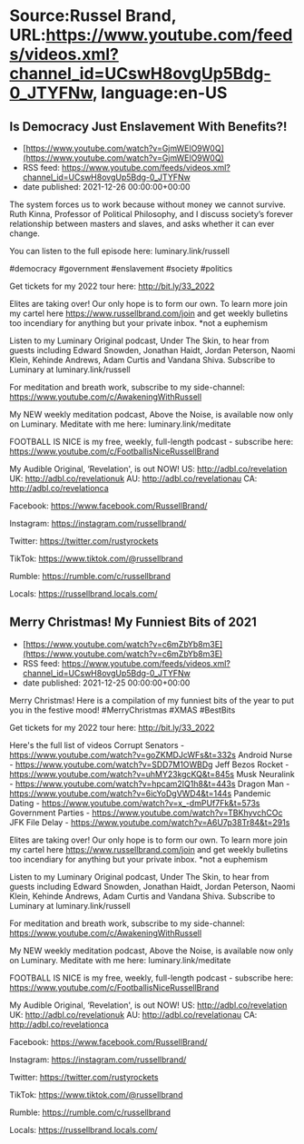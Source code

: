 # Source:Russel Brand, URL:https://www.youtube.com/feeds/videos.xml?channel_id=UCswH8ovgUp5Bdg-0_JTYFNw, language:en-US

## Is Democracy Just Enslavement With Benefits?!
 - [https://www.youtube.com/watch?v=GjmWElO9W0Q](https://www.youtube.com/watch?v=GjmWElO9W0Q)
 - RSS feed: https://www.youtube.com/feeds/videos.xml?channel_id=UCswH8ovgUp5Bdg-0_JTYFNw
 - date published: 2021-12-26 00:00:00+00:00

The system forces us to work because without money we cannot survive. Ruth Kinna, Professor of Political Philosophy, and I discuss society’s forever relationship between masters and slaves, and asks whether it can ever change.

You can listen to the full episode here: luminary.link/russell

#democracy #government #enslavement #society #politics 

Get tickets for my 2022 tour here: http://bit.ly/33_2022

Elites are taking over! Our only hope is to form our own. To learn more join my cartel here https://www.russellbrand.com/join and get weekly bulletins too incendiary for anything but your private inbox.
*not a euphemism

Listen to my Luminary Original podcast, Under The Skin, to hear from guests including Edward Snowden, Jonathan Haidt, Jordan Peterson, Naomi Klein, Kehinde Andrews, Adam Curtis and Vandana Shiva.
Subscribe to Luminary at luminary.link/russell

For meditation and breath work, subscribe to my side-channel: 
https://www.youtube.com/c/AwakeningWithRussell

My NEW weekly meditation podcast, Above the Noise, is available now only on Luminary. Meditate with me here: luminary.link/meditate

FOOTBALL IS NICE is my free, weekly, full-length podcast - subscribe here: https://www.youtube.com/c/FootballisNiceRussellBrand

My Audible Original, ‘Revelation', is out NOW!
US: http://adbl.co/revelation
UK: http://adbl.co/revelationuk
AU: http://adbl.co/revelationau
CA: http://adbl.co/revelationca

Facebook:
https://www.facebook.com/RussellBrand/

Instagram: 
https://instagram.com/russellbrand/

Twitter: 
https://twitter.com/rustyrockets

TikTok:
https://www.tiktok.com/@russellbrand

Rumble:
https://rumble.com/c/russellbrand

Locals:
https://russellbrand.locals.com/

## Merry Christmas! My Funniest Bits of 2021
 - [https://www.youtube.com/watch?v=c6mZbYb8m3E](https://www.youtube.com/watch?v=c6mZbYb8m3E)
 - RSS feed: https://www.youtube.com/feeds/videos.xml?channel_id=UCswH8ovgUp5Bdg-0_JTYFNw
 - date published: 2021-12-25 00:00:00+00:00

Merry Christmas! Here is a compilation of my funniest bits of the year to put you in the festive mood! 
#MerryChristmas #XMAS #BestBits

Get tickets for my 2022 tour here: http://bit.ly/33_2022

Here's the full list of videos 
Corrupt Senators - https://www.youtube.com/watch?v=goZKMDJcWFs&t=332s
Android Nurse - https://www.youtube.com/watch?v=SDD7M1OWBDg
Jeff Bezos Rocket - https://www.youtube.com/watch?v=uhMY23kgcKQ&t=845s
Musk Neuralink - https://www.youtube.com/watch?v=hpcam2IQ1h8&t=443s
Dragon Man - https://www.youtube.com/watch?v=6icYoDgVWD4&t=144s
Pandemic Dating - https://www.youtube.com/watch?v=x_-dmPUf7Fk&t=573s
Government Parties - https://www.youtube.com/watch?v=TBKhyvchCOc
JFK File Delay - https://www.youtube.com/watch?v=A6U7p38Tr84&t=291s

Elites are taking over! Our only hope is to form our own. To learn more join my cartel here https://www.russellbrand.com/join and get weekly bulletins too incendiary for anything but your private inbox.
*not a euphemism

Listen to my Luminary Original podcast, Under The Skin, to hear from guests including Edward Snowden, Jonathan Haidt, Jordan Peterson, Naomi Klein, Kehinde Andrews, Adam Curtis and Vandana Shiva.
Subscribe to Luminary at luminary.link/russell

For meditation and breath work, subscribe to my side-channel: 
https://www.youtube.com/c/AwakeningWithRussell

My NEW weekly meditation podcast, Above the Noise, is available now only on Luminary. Meditate with me here: luminary.link/meditate

FOOTBALL IS NICE is my free, weekly, full-length podcast - subscribe here: https://www.youtube.com/c/FootballisNiceRussellBrand

My Audible Original, ‘Revelation', is out NOW!
US: http://adbl.co/revelation
UK: http://adbl.co/revelationuk
AU: http://adbl.co/revelationau
CA: http://adbl.co/revelationca

Facebook:
https://www.facebook.com/RussellBrand/

Instagram: 
https://instagram.com/russellbrand/

Twitter: 
https://twitter.com/rustyrockets

TikTok:
https://www.tiktok.com/@russellbrand

Rumble:
https://rumble.com/c/russellbrand

Locals:
https://russellbrand.locals.com/

